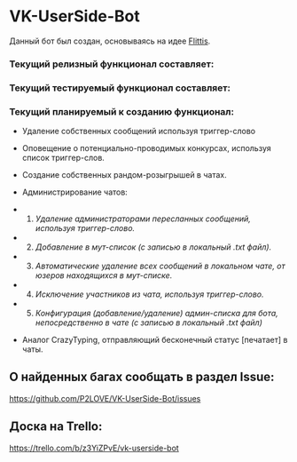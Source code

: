 # VK-UserSide-Bot
 
Данный бот был создан, основываясь на идее [Flittis](https://github.com/Flittis "Flittis").

### Текущий релизный функционал составляет:


### Текущий тестируемый функционал составляет:


### Текущий планируемый к созданию функционал:

- Удаление собственных сообщений используя триггер-слово

- Оповещение о потенциально-проводимых конкурсах, используя список триггер-слов.

- Создание собственных рандом-розыгрышей в чатах.

- Администрирование чатов:
- 1.  *Удаление администраторами пересланных сообщений, используя триггер-слово.*
- 2.  *Добавление в мут-список (с записью в локальный .txt файл).*
- 3.  *Автоматические удаление всех сообщений в локальном чате, от юзеров находящихся в мут-списке.*
- 4.  *Исключение участников из чата, используя триггер-слово.*
- 5.  *Конфигурация (добавление/удаление) админ-списка для бота, непосредственно в чате (с записью в локальный .txt файл)*

- Аналог CrazyTyping, отправляющий бесконечный статус [печатает] в чаты.

## О найденных багах сообщать в раздел Issue:
https://github.com/P2LOVE/VK-UserSide-Bot/issues

## Доска на Trello:

https://trello.com/b/z3YiZPvE/vk-userside-bot
